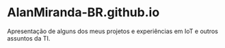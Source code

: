 # AlanMiranda-BR.github.io
Apresentação de alguns dos meus projetos e experiências em IoT e outros assuntos da TI.
